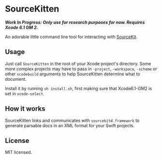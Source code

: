 # SourceKitten

***Work In Progress: Only use for research purposes for now. Requires Xcode 6.1 GM 2.***

An adorable little command line tool for interacting with [SourceKit][uncovering-sourcekit].

## Usage

Just call `SourceKitten` in the root of your Xcode project's directory. Some more complex projects may have to pass in `-project`, `-workspace`, `-scheme` or other `xcodebuild` arguments to help SourceKitten determine what to document.

Install it by running `sh install.sh`, first making sure that Xcode6.1-GM2 is set in `xcode-select`.

## How it works

SourceKitten links and communicates with `sourcekitd.framework` to generate parsable docs in an XML format for your Swift projects.

## License

MIT licensed.

[uncovering-sourcekit]: http://jpsim.com/uncovering-sourcekit
